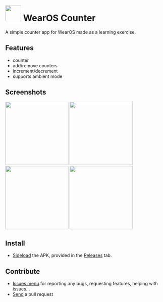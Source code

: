 # <img src="https://user-images.githubusercontent.com/50620416/199855364-aa6fb9d5-4b03-44d7-9366-5d693890573e.png" width=50> WearOS Counter

A simple counter app for WearOS made as a learning exercise.

## Features

- counter
- add/remove counters
- increment/decrement
- supports ambient mode

## Screenshots

<img src="https://user-images.githubusercontent.com/50620416/199855066-1b88b697-3e61-4bdf-bc3b-7b1f9bd547bf.png" width="200"> <img src="https://user-images.githubusercontent.com/50620416/199855081-0b307f93-39f3-40fd-9b5c-aa944981857a.png" width="200"> <img src="https://user-images.githubusercontent.com/50620416/199855098-bf7da3e5-b170-411f-93b2-e73fb3e4d535.png" width="200"> <img src="https://user-images.githubusercontent.com/50620416/199855106-a96b5615-156b-4af7-aee8-e7c551469356.png" width="200">

## Install

- [Sideload](https://9to5google.com/2021/04/17/install-sideload-wear-os-apps/) the APK, provided in the [Releases](https://github.com/zbejas/wearos_counter/releases) tab.

## Contribute

- [Issues menu](https://github.com/zbejas/wearos_counter/issues) for reporting any bugs, requesting features, helping with issues...
- [Send](https://docs.github.com/en/pull-requests/collaborating-with-pull-requests/proposing-changes-to-your-work-with-pull-requests/about-pull-requests) a pull request
